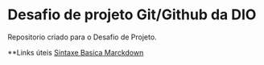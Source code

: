 #  Desafio de projeto Git/Github da DIO
Repositorio criado para o Desafio de Projeto.

**Links úteis
[Sintaxe Basica Marckdown](https://www.markdownguide.org/)
